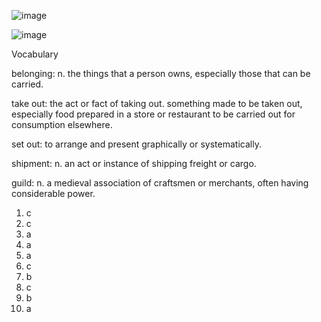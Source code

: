 ![image](https://github.com/jeuneseven/ReadingNotes/assets/8426758/35ea93b5-d1f9-45c3-8215-dcf528793f74)

![image](https://github.com/jeuneseven/ReadingNotes/assets/8426758/fb015b60-1022-4427-a3f8-3ca0709c7711)

Vocabulary

belonging: n. the things that a person owns, especially those that can be carried.

take out: the act or fact of taking out. something made to be taken out, especially food prepared in a store or restaurant to be carried out for consumption elsewhere.

set out: to arrange and present graphically or systematically.

shipment: n. an act or instance of shipping freight or cargo.

guild: n. a medieval association of craftsmen or merchants, often having considerable power.

1. c
2. c
3. a
4. a
5. a
6. c
7. b
8. c
9. b
10. a
